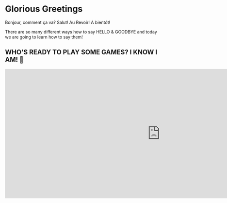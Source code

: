 <h1>Glorious Greetings</h1>

<p lang="fr"> Bonjour, comment ça va?   Salut!   Au Revoir!    A bientôt! </p>
<p> There are so many different ways how to say HELLO & GOODBYE and today we are going to learn how to say them! 
  

<h2> WHO'S READY TO PLAY SOME GAMES? I KNOW I AM! 🎉</h2>

<iframe src="https://h5p.org/h5p/embed/689241" width="1020" height="426" frameborder="0" allowfullscreen="allowfullscreen"></iframe><script src="https://h5p.org/sites/all/modules/h5p/library/js/h5p-resizer.js" charset="UTF-8"></script>
